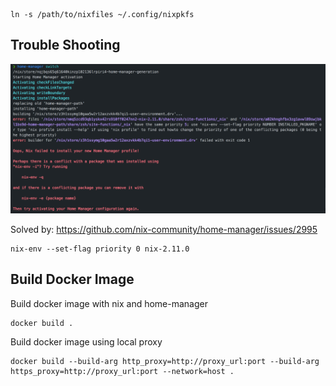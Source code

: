
```
ln -s /path/to/nixfiles ~/.config/nixpkfs
```

## Trouble Shooting
![](./imgs/nix_conflicts.png)

Solved by: https://github.com/nix-community/home-manager/issues/2995
```
nix-env --set-flag priority 0 nix-2.11.0
```

## Build Docker Image
Build docker image with nix and home-manager
```
docker build .
```

Build docker image using local proxy
```
docker build --build-arg http_proxy=http://proxy_url:port --build-arg https_proxy=http://proxy_url:port --network=host .
```
